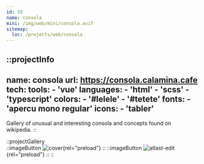```yaml
---
id: 19
name: consola
mini: /img/web/mini/consola.avif
sitemap:
  loc: /projects/web/consola
---
```


::projectInfo
---
name: consola
url: https://consola.calamina.cafe
tech: 
    tools:
      - 'vue'
    languages:
      - 'html'
      - 'scss'
      - 'typescript'
    colors:
      - '#lelele'
      - '#tetete'
    fonts:
      - 'apercu mono regular'
    icons:
      - 'tabler'
---
Gallery of unusual and interesting consola and concepts found on wikipedia.
::

::projectGallery  
  ::imageButton
    ![cover](/img/web/consola.avif){rel="preload"}
  ::
  ::imageButton
    ![atlast-edit](/img/web/consola/consola-full.avif){rel="preload"}
  :: 
::

<!-- ::projectFeatures
:: -->